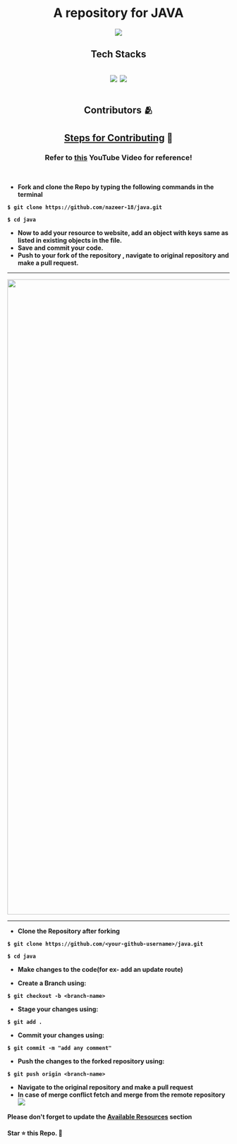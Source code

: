 
<h1 align="center">A repository  for  JAVA</h1>

<p align="center">
<img src="https://readme-typing-svg.demolab.com/?lines=Thanks+for+Contributing!!;Let's+Build+our+own+Together&center=true&font=30&" />
</p>

<h2 align="center"><b>Tech Stacks<b></h2><br>
<div align="center">
   <img src="https://img.shields.io/badge/Java-ED8B00?style=for-the-badge&logo=openjdk&logoColor=black" />&nbsp;
  <img src="https://img.shields.io/badge/Algorithms-00BCB4?style=for-the-badge&logo=thealgorithms&logoColor=black" /><br>
</div><br>
<h2 align="center"><b>Contributors 🫂</b></h2>

<h2 align="center"><u><b>Steps for Contributing</u> 🚀</b></h2>
  
  <h3 align = "center">Refer to <a href = "https://www.youtube.com/watch?v=u169J_merY8">this</a> YouTube Video for reference! </h3>
  
<br>

- Fork and clone the Repo by typing the following commands in the terminal

```
$ git clone https://github.com/nazeer-18/java.git

$ cd java
```

<!--
- Open this folder in your favourite IDE. <br>
- Run `git pull` command to sync with remote repo.<br>
  <br> -->

- Now to add your resource to website, add an object with keys same as listed in existing objects in the file.<br>
- Save and commit your code.<br>
- Push to your fork of the repository , navigate to original repository and make a pull request.<br>
<hr>

<img width="1440" alt="" src="![fork](https://github.com/nazeer-18/java/assets/99654015/4b657e78-5c52-4a0a-8fed-f27571abb835)">

<hr>


- Clone the Repository after forking

```
$ git clone https://github.com/<your-github-username>/java.git

$ cd java
```

- Make changes to the code(for ex- add an update route)

- Create a Branch using:

```
$ git checkout -b <branch-name>
```

- Stage your changes using:

```
$ git add .
```

- Commit your changes using:

```
$ git commit -m "add any comment"
```

- Push the changes to the forked repository using:

```
$ git push origin <branch-name>
```

- Navigate to the original repository and make a pull request
- In case of merge conflict fetch and merge from the remote repository
  <img src ="https://docs.github.com/assets/images/help/repository/fetch-and-merge-button.png">

Please don't forget to update the <a href="https://github.com/nazeer-18/java#available-resources">Available Resources</a> section

#### Star ⭐ this Repo. 🤩
